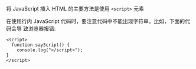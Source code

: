 将 JavaScript 插入 HTML 的主要方法是使用 `<script>` 元素

在使用行内 JavaScript 代码时，要注意代码中不能出现字符串</script>。比如，下面的代码会导 致浏览器报错:

```
<script>
  function sayScript() {
    console.log("</script>");
}
</script>
```
